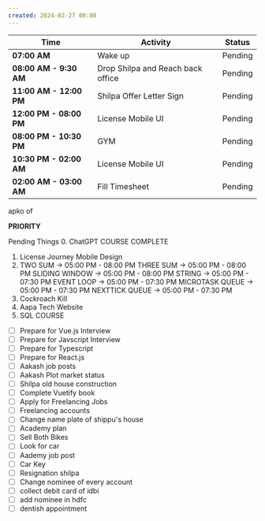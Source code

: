 ```yaml
---
created: 2024-02-27 00:08
---
```


| **Time**                | **Activity**                      | **Status** |
| ----------------------- | --------------------------------- | ---------- |
| **07:00 AM**            | Wake up                           | Pending    |
| **08:00 AM - 9:30 AM**  | Drop Shilpa and Reach back office | Pending    |
| **11:00 AM - 12:00 PM** | Shilpa Offer Letter Sign          | Pending    |
| **12:00 PM - 08:00 PM** | License Mobile UI                 | Pending    |
| **08:00 PM - 10:30 PM** | GYM                               | Pending    |
| **10:30 PM - 02:00 AM** | License Mobile UI                 | Pending    |
| **02:00 AM - 03:00 AM** | Fill Timesheet                    | Pending    |

apko of


**PRIORITY**

Pending Things
0. ChatGPT COURSE COMPLETE
1. License Journey Mobile Design
2. TWO SUM -> 05:00 PM - 08:00 PM
	THREE SUM -> 05:00 PM - 08:00 PM
	SLIDING WINDOW -> 05:00 PM - 08:00 PM
	STRING -> 05:00 PM - 07:30 PM
	EVENT LOOP -> 05:00 PM - 07:30 PM
	MICROTASK QUEUE -> 05:00 PM - 07:30 PM
	NEXTTICK QUEUE -> 05:00 PM - 07:30 PM
2. Cockroach Kill
3. Aapa Tech Website
4. SQL COURSE

- [ ] Prepare for Vue.js Interview
- [ ] Prepare for Javscript Interview
- [ ] Prepare for Typescript
- [ ] Prepare for React.js
- [ ] Aakash job posts
- [ ] Aakash Plot market status
- [ ] Shilpa old house construction
- [ ] Complete Vuetify book
- [ ] Apply for Freelancing Jobs
- [ ] Freelancing accounts
- [ ] Change name plate of shippu's house
- [ ] Academy plan
- [ ] Sell Both Bikes
- [ ] Look for car
- [ ] Aademy job post
- [ ] Car Key
- [ ] Resignation shilpa
- [ ] Change nominee of every account
- [ ] collect debit card of idbi
- [ ] add nominee in hdfc
- [ ] dentish appointment